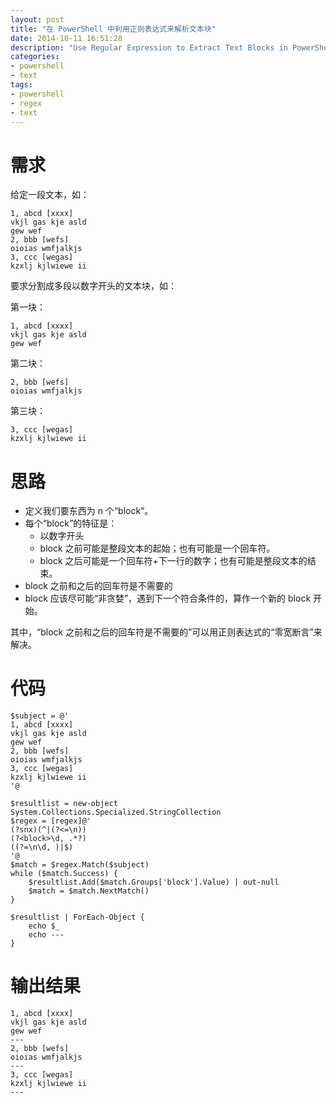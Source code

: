 ```yaml
---
layout: post
title: "在 PowerShell 中利用正则表达式来解析文本块"
date: 2014-10-11 16:51:28
description: "Use Regular Expression to Extract Text Blocks in PowerShell"
categories:
- powershell
- text
tags:
- powershell
- regex
- text
---
```

# 需求
给定一段文本，如：

    1, abcd [xxxx]
    vkjl gas kje asld
    gew wef
    2, bbb [wefs]
    oioias wmfjalkjs
    3, ccc [wegas]
    kzxlj kjlwiewe ii

要求分割成多段以数字开头的文本块，如：

第一块：

    1, abcd [xxxx]
    vkjl gas kje asld
    gew wef

第二块：

    2, bbb [wefs]
    oioias wmfjalkjs

第三块：

    3, ccc [wegas]
    kzxlj kjlwiewe ii

# 思路
- 定义我们要东西为 n 个“block”。
- 每个“block”的特征是：
    * 以数字开头
    * block 之前可能是整段文本的起始；也有可能是一个回车符。
    * block 之后可能是一个回车符+下一行的数字；也有可能是整段文本的结束。
- block 之前和之后的回车符是不需要的
- block 应该尽可能“非贪婪”，遇到下一个符合条件的，算作一个新的 block 开始。

其中，“block 之前和之后的回车符是不需要的”可以用正则表达式的“零宽断言”来解决。

# 代码

    $subject = @'
    1, abcd [xxxx]
    vkjl gas kje asld
    gew wef
    2, bbb [wefs]
    oioias wmfjalkjs
    3, ccc [wegas]
    kzxlj kjlwiewe ii
    '@

    $resultlist = new-object System.Collections.Specialized.StringCollection
    $regex = [regex]@'
    (?snx)(^|(?<=\n))
    (?<block>\d, .*?)
    ((?=\n\d, )|$)
    '@
    $match = $regex.Match($subject)
    while ($match.Success) {
        $resultlist.Add($match.Groups['block'].Value) | out-null
        $match = $match.NextMatch()
    }

    $resultlist | ForEach-Object {
        echo $_
        echo ---
    }

# 输出结果

    1, abcd [xxxx]
    vkjl gas kje asld
    gew wef
    ---
    2, bbb [wefs]
    oioias wmfjalkjs
    ---
    3, ccc [wegas]
    kzxlj kjlwiewe ii
    ---
